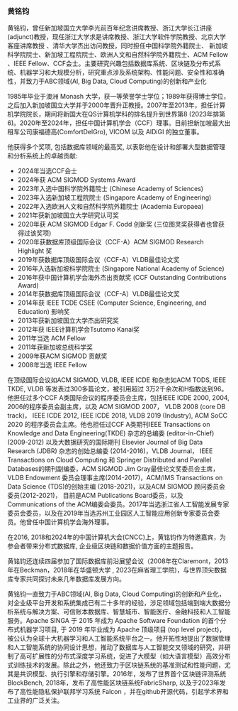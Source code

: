 ### 黄铭钧

黄铭钧，曾任新加坡国立大学李光前百年纪念讲席教授、浙江大学长江讲座(adjunct)教授，现任浙江大学求是讲席教授、浙江大学软件学院教授、北京大学客座讲席教授 、清华大学杰出访问教授，同时担任中国科学院外籍院士、 新加坡科学院院士、新加坡工程院院士、欧洲人文和自然科学院外籍院士、ACM Fellow 、IEEE Fellow、CCF会士。主要研究兴趣包括数据库系统、区块链及分布式系统、机器学习和大规模分析，研究重点涉及系统架构、性能问题、安全性和准确性，并致力于ABC领域(AI, Big Data, Cloud Computing)的创新和产业化

1985年毕业于澳洲 Monash 大学，获一等荣誉学士学位；1989年获得博士学位，之后加入新加坡国立大学并于2000年晋升正教授。2007年至2013年，担任计算机学院院长，期间将新国大在QS计算机学科的排名提升到世界第8 (2023年排第6)。2020年至2024年，担任中国计算机学会（CCF）理事。目前担新加坡最大出租车公司康福德高(ComfortDelGro), VICOM 以及 AlDiGI 的独立董事。

他获得多个奖项, 包括数据库领域的最高奖, 以表彰他在设计和部署大型数据管理和分析系统上的卓越贡献:
- 2024年当选CCF会士
- 2024年获 ACM SIGMOD Systems Award
- 2023年入选中国科学院外籍院士 (Chinese Academy of Sciences)
- 2023年入选新加坡工程院院士 (Singapore Academy of Engineering)
- 2022年入选欧洲人文和自然科学院外籍院士 (Academia Europaea)
- 2021年获新加坡国立大学研究认可奖
- 2020年获 ACM SIGMOD Edgar F. Codd 创新奖 (三位图灵奖获得者也曾获得过该奖项)
- 2020年获数据库顶级国际会议（CCF-A）ACM SIGMOD Research Highlight 奖
- 2019年获数据库顶级国际会议（CCF-A）VLDB最佳论文奖
- 2016年入选新加坡科学院院士 (Singapore National Academy of Science)
- 2016年获中国计算机学会海外杰出贡献奖 (CCF Outstanding Contributions Award)
- 2014年获数据库顶级国际会议（CCF-A）VLDB最佳论文奖
- 2014年获 IEEE TCDE CSEE (Computer Science, Engineering, and Education) 影响奖
- 2013年获新加坡国立大学杰出研究奖
- 2012年获 IEEE计算机学会Tsutomo Kanai奖
- 2011年当选 ACM Fellow
- 2011年获新加坡总统科学奖
- 2009年获ACM SIGMOD 贡献奖
- 2008年当选 IEEE Fellow

在顶级国际会议如ACM SIGMOD, VLDB, IEEE ICDE 和杂志如ACM TODS, IEEE TKDE, VLDB 等发表过300多篇论文，被引用超过 3万2千余次和H指数达到96。他担任过多个CCF A类国际会议的程序委员会主席，包括IEEE ICDE 2000, 2004, 2006的程序委员会副主席，以及 ACM SIGMOD 2007， VLDB 2008 (core DB track)， IEEE ICDE 2012, IEEE ICDE 2018, VLDB 2019 (Industry), ACM SoCC 2020 的程序委员会主席。他也担任过CCF A类期刊IEEE Transactions on Knowledge and Data Engineering(TKDE) 杂志的总编委 (editor-in-Chief) (2009-2012) 以及大数据研究的国际期刊 Elsevier Journal of Big Data Research (JDBR) 杂志的创始总编委 (2014-2016)，VLDB Journal， IEEE Transactions on Cloud Computing 和 Springer Distributed and Parallel Databases的期刊副编委，ACM SIGMOD Jim Gray最佳论文奖委员会主席，VLDB Endowment 委员会理事主席(2014-2017)，ACM/IMS Transactions on Data Science (TDS)的创始主编 (2018-2021)，以及ACM SIGMOD 顾问委员会委员(2012-2021)， 目前是ACM Publications Board委员，以及Communications of the ACM编委会委员。2017年当选浙江省人工智能发展专家委员会委员，以及在2019年当选苏州工业园区人工智能应用创新专家委员会委员。他曾任中国计算机学会海外理事。


在2016, 2018和2024年的中国计算机大会(CNCC)上，黄铭钧作为特邀嘉宾，为参会者带来分布式数据库, 企业级区块链和数据价值方面的主题报告。


黄铭钧还连续四届参加了国际数据库前沿展望会议（2008年在Claremont，2013年在Beckman，2018年在华盛顿大学 , 2023在麻省理工学院)，与世界顶尖数据库专家共同探讨未来几年数据库发展方向。


黄铭钧一直致力于ABC领域(AI, Big Data, Cloud Computing)的创新和产业化，对企业级平台开发和系统集成已有二十多年的经验，涉足领域包括端到端大数据分析系统与解决方案、可信账本数据库、智慧城市、智能医疗、金融科技和人工智能服务。Apache SINGA 于 2015 年成为 Apache Software Foundation 的首个分布式机器学习项目, 于 2019 年毕业成为 Apache 顶级项目 (top level project)， 被公认为全球十大机器学习和人工智能系统平台之一。他开拓性地提出了数据管理和人工智能系统的协同设计思想，推动了数据库与人工智能交叉领域的研究，并研制了高可扩展性的分布式深度学习系统，促进了大模型（如大语言模型）高效分布式训练技术的发展。除此之外，他还致力于区块链系统的基准测试和性能问题，尤其是共识模型、执行引擎和存储引擎。2016年，发布了世界首个区块链评测系统BlockBench, 2018年，发布了高性能区块链系统FabricSharp, 以及于2023年发布了高性能隐私保护联邦学习系统 Falcon ，并在github开源代码，引起学术界和工业界的广泛关注。
